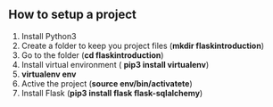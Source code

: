 ## How to setup a project

 1. Install Python3
 2. Create a folder to keep you project files (**mkdir flaskintroduction**)
 3. Go to the folder (**cd flaskintroduction**)
 4. Install virtual environment ( **pip3 install virtualenv**)
 5. **virtualenv env**
 6. Active the project (**source env/bin/activatete**)
 7. Install Flask (**pip3 install flask flask-sqlalchemy**)